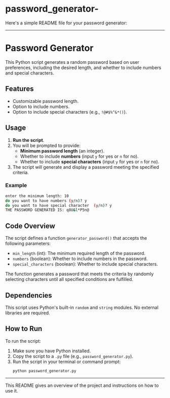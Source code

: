 # password_generator-
Here's a simple README file for your password generator:

---

# Password Generator

This Python script generates a random password based on user preferences, including the desired length, and whether to include numbers and special characters.

## Features

- Customizable password length.
- Option to include numbers.
- Option to include special characters (e.g., `!@#$%^&*()`).

## Usage

1. **Run the script**.
2. You will be prompted to provide:
   - **Minimum password length** (an integer).
   - Whether to include **numbers** (input `y` for yes or `n` for no).
   - Whether to include **special characters** (input `y` for yes or `n` for no).
3. The script will generate and display a password meeting the specified criteria.

### Example

```bash
enter the minimum length: 10
do you want to have numbers (y/n)? y
do you want to have special character  (y/n)? y
THE PASSWORD GENERATED IS: q8U&l*P5n@
```

## Code Overview

The script defines a function `generator_password()` that accepts the following parameters:
- `min_length` (int): The minimum required length of the password.
- `numbers` (boolean): Whether to include numbers in the password.
- `special_characters` (boolean): Whether to include special characters.

The function generates a password that meets the criteria by randomly selecting characters until all specified conditions are fulfilled.

## Dependencies

This script uses Python's built-in `random` and `string` modules. No external libraries are required.

## How to Run

To run the script:
1. Make sure you have Python installed.
2. Copy the script to a `.py` file (e.g., `password_generator.py`).
3. Run the script in your terminal or command prompt:
   ```bash
   python password_generator.py
   ```

---

This README gives an overview of the project and instructions on how to use it. 
